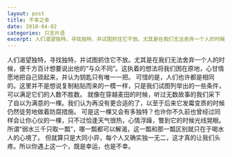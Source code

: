 ```yaml
---
layout: post
title: 不幸之幸
date: 2018-04-02
categories: 只言片语
excerpt: 人们渴望独特，寻找独特，并试图抓住它不放。尤其是在我们无法舍弃一个人的时候，便千方百计想要说出他的“与众不同”。
---
```

人们渴望独特，寻找独特，并试图抓住它不放。尤其是在我们无法舍弃一个人的时候，便千方百计想要说出他的“与众不同”。这执着的想法将我们困在原地，心甘情愿地把自己锁起来，并认为钥匙只有唯一一把。
可惜的是，人们也许都是相同的。这里并不是想说复制粘贴而来的一模一样，只是我们试图列举出的一些条件，可以满足它们的人数不胜数。
就像在穿越麦田的时候，听过无数故事的我们采下了自以为满意的一棵。我们认为再没有更合适的了，以至于后来它发霉变质的时候仍然徒劳地做着防腐措施。
可是这一棵又会有多独特？也许你不久前也曾经过同样会让你心仪的一棵，只不过恰逢天气很热，心情浮躁，瞥到它的时候光线晃眼。
所谓“弱水三千只取一瓢”，哪一瓢都可以解渴，这一瓢和那一瓢区别就只在于喝水人的心境了。
但就算只是大同小异，每个人又确实独一无二，这才真的让我们头疼。所以你遇上这一个，既是幸运，也是不幸。